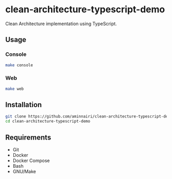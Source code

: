 # clean-architecture-typescript-demo

Clean Architecture implementation using TypeScript.

## Usage

### Console

```bash
make console
```

### Web

```bash
make web
```

## Installation

```bash
git clone https://github.com/aminnairi/clean-architecture-typescript-demo.git
cd clean-architecture-typescript-demo
```

## Requirements

- Git
- Docker
- Docker Compose
- Bash
- GNU/Make
